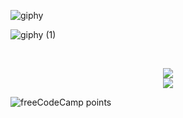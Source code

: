 ![giphy](https://user-images.githubusercontent.com/31225066/149366543-8f12f9fe-cf42-492d-a11e-767ee5c796ad.gif)

![giphy (1)](https://user-images.githubusercontent.com/31225066/149367093-c75d0467-b2ca-4e8e-ad41-460502c07f5f.gif)


<br />
<div align="center">
  
[<img src="https://img.shields.io/badge/iamabhi5hek%20-%230077B5.svg?&style=for-the-badge&logo=linkedin&logoColor=white"/>](https://www.linkedin.com/in/iamabhi5hek/)
<br>
[<img src="https://img.shields.io/badge/iamabhi5hek%20-%23E4405F.svg?&style=for-the-badge&logo=Instagram&logoColor=white"/>](https://www.instagram.com/i.am.abhi5hek/)
 
</div> 
<img alt="freeCodeCamp points" src="https://img.shields.io/freecodecamp/points/iamabhi5hek?label=FreeCodeCamp">


  

